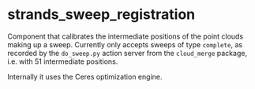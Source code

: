 # strands_sweep_registration

Component that calibrates the intermediate positions of the point clouds making up a sweep. Currently only accepts sweeps of type `complete`, as recorded by the `do_sweep.py` action server from the `cloud_merge` package, i.e. with 51 intermediate positions. 

Internally it uses the Ceres optimization engine.
